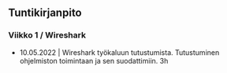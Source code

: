 ## Tuntikirjanpito

### Viikko 1 / Wireshark

- 10.05.2022 | Wireshark työkaluun tutustumista. Tutustuminen ohjelmiston toimintaan ja sen suodattimiin. 3h
